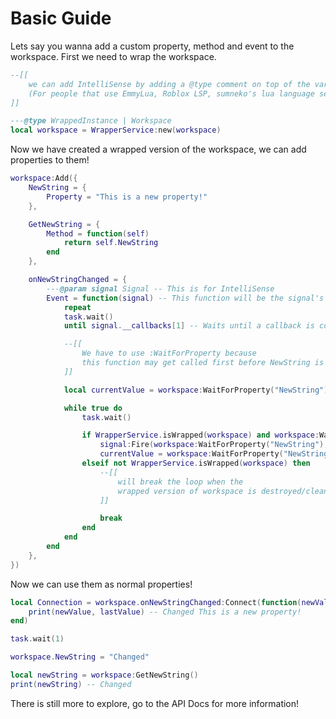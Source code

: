 # Basic Guide

Lets say you wanna add a custom property, method and event to the workspace.
First we need to wrap the workspace.
```lua
--[[
    we can add IntelliSense by adding a @type comment on top of the variable 
    (For people that use EmmyLua, Roblox LSP, sumneko's lua language server, etc.)
]]

---@type WrappedInstance | Workspace
local workspace = WrapperService:new(workspace)
```
Now we have created a wrapped version of the workspace,
we can add properties to them!
```lua
workspace:Add({
    NewString = {
        Property = "This is a new property!"
    },

    GetNewString = {
        Method = function(self)
            return self.NewString
        end
    },

    onNewStringChanged = {
        ---@param signal Signal -- This is for IntelliSense
        Event = function(signal) -- This function will be the signal's fire handler.
            repeat
            task.wait()
            until signal.__callbacks[1] -- Waits until a callback is connected

            --[[
                We have to use :WaitForProperty because 
                this function may get called first before NewString is added
            ]]

            local currentValue = workspace:WaitForProperty("NewString")

            while true do
                task.wait()

                if WrapperService.isWrapped(workspace) and workspace:WaitForProperty("NewString") ~= currentValue then
                    signal:Fire(workspace:WaitForProperty("NewString"), currentValue)
                    currentValue = workspace:WaitForProperty("NewString")
                elseif not WrapperService.isWrapped(workspace) then
                    --[[
                        will break the loop when the 
                        wrapped version of workspace is destroyed/cleaned
                    ]]

                    break 
                end
            end
        end
    },
})
```
Now we can use them as normal properties!
```lua
local Connection = workspace.onNewStringChanged:Connect(function(newValue, lastValue)
    print(newValue, lastValue) -- Changed This is a new property!
end)

task.wait(1)

workspace.NewString = "Changed"

local newString = workspace:GetNewString()
print(newString) -- Changed
```
There is still more to explore, go to the API Docs for more information!